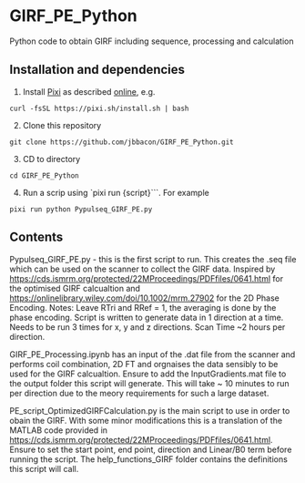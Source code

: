 # GIRF_PE_Python
Python code to obtain GIRF including sequence, processing and calculation 

## Installation and dependencies
1. Install [Pixi](https://pixi.sh) as described [online](https://pixi.sh/latest/), e.g.

```
curl -fsSL https://pixi.sh/install.sh | bash
```

2. Clone this repository
```
git clone https://github.com/jbbacon/GIRF_PE_Python.git
```

3. CD to directory
```
cd GIRF_PE_Python
```

4. Run a scrip using `pixi run {script}```. For example
```
pixi run python Pypulseq_GIRF_PE.py
```

## Contents
Pypulseq_GIRF_PE.py - this is the first script to run. This creates the .seq file which can be used on the scanner to collect the GIRF data. 
Inspired by https://cds.ismrm.org/protected/22MProceedings/PDFfiles/0641.html for the optimised GIRF calcualtion and https://onlinelibrary.wiley.com/doi/10.1002/mrm.27902 for the 2D Phase Encoding. 
Notes: Leave RTri and RRef = 1, the averaging is done by the phase encoding. Script is written to generate data in 1 direction at a time. Needs to be run 3 times for x, y and z directions. Scan Time ~2 hours per direction. 

GIRF_PE_Processing.ipynb has an input of the .dat file from the scanner and performs coil combination, 2D FT and orgnaises the data sensibly to be used for the GIRF calcualtion. Ensure to add the InputGradients.mat file to the output folder this script will generate. This will take ~ 10 minutes to run per direction due to the meory requirements for such a large dataset.

PE_script_OptimizedGIRFCalculation.py is the main script to use in order to obain the GIRF. With some minor modifications this is a translation of the MATLAB code provided in https://cds.ismrm.org/protected/22MProceedings/PDFfiles/0641.html. Ensure to set the start point, end point, direction and Linear/B0 term before running the script. The help_functions_GIRF folder contains the definitions this script will call. 
